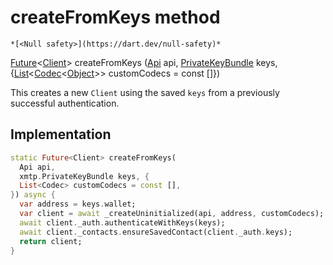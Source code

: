 


# createFromKeys method




    *[<Null safety>](https://dart.dev/null-safety)*




[Future](https://api.flutter.dev/flutter/dart-async/Future-class.html)&lt;[Client](../../xmtp/Client-class.md)> createFromKeys
([Api](../../xmtp/Api-class.md) api, [PrivateKeyBundle](https://pub.dev/documentation/xmtp_proto/0.0.1-development/xmtp_proto/PrivateKeyBundle-class.html) keys, {[List](https://api.flutter.dev/flutter/dart-core/List-class.html)&lt;[Codec](../../xmtp/Codec-class.md)&lt;[Object](https://api.flutter.dev/flutter/dart-core/Object-class.html)>> customCodecs = const []})





<p>This creates a new <code>Client</code> using the saved <code>keys</code> from a
previously successful authentication.</p>



## Implementation

```dart
static Future<Client> createFromKeys(
  Api api,
  xmtp.PrivateKeyBundle keys, {
  List<Codec> customCodecs = const [],
}) async {
  var address = keys.wallet;
  var client = await _createUninitialized(api, address, customCodecs);
  await client._auth.authenticateWithKeys(keys);
  await client._contacts.ensureSavedContact(client._auth.keys);
  return client;
}
```







